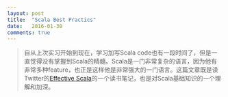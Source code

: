 ```yaml
---
layout: post
title:  "Scala Best Practics"
date:   2016-01-30  
comments: true
---
```


>自从上次实习开始到现在，学习加写Scala code也有一段时间了，但是一直觉得没有掌握到Scala的精髓。Scala是一门非常复杂的语言，因为他有非常多种feature，也正是这样他是非常强大的一门语言。这篇文章既是读Twitter的[Effective Scala](http://twitter.github.io/effectivescala/)的一个读书笔记，也是对Scala基础知识的一个理解和加深。
